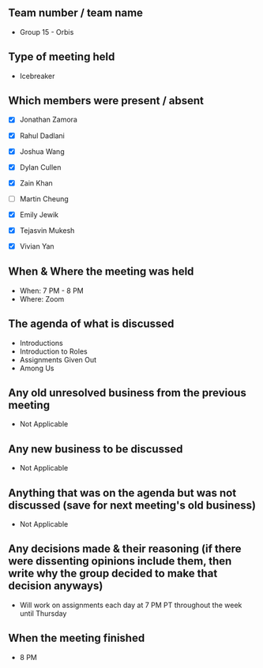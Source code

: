 ## Team number / team name
- Group 15 - Orbis 
## Type of meeting held
- Icebreaker
## Which members were present / absent
- [x] Jonathan Zamora

- [x] Rahul Dadlani

- [x] Joshua Wang

- [x] Dylan Cullen

- [x] Zain Khan

- [ ] Martin Cheung

- [x] Emily Jewik

- [x] Tejasvin Mukesh

- [x] Vivian Yan

## When & Where the meeting was held
- When: 7 PM - 8 PM
- Where: Zoom
## The agenda of what is discussed
- Introductions
- Introduction to Roles
- Assignments Given Out
- Among Us
## Any old unresolved business from the previous meeting
- Not Applicable
## Any new business to be discussed
- Not Applicable
## Anything that was on the agenda but was not discussed (save for next meeting's old business)
- Not Applicable
## Any decisions made & their reasoning (if there were dissenting opinions include them, then write why the group decided to make that decision anyways)
- Will work on assignments each day at 7 PM PT throughout the week until Thursday
## When the meeting finished
- 8 PM